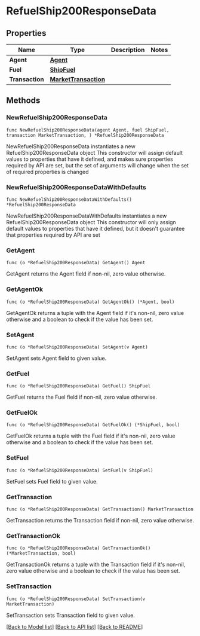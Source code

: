 # RefuelShip200ResponseData

## Properties

Name | Type | Description | Notes
------------ | ------------- | ------------- | -------------
**Agent** | [**Agent**](Agent.md) |  | 
**Fuel** | [**ShipFuel**](ShipFuel.md) |  | 
**Transaction** | [**MarketTransaction**](MarketTransaction.md) |  | 

## Methods

### NewRefuelShip200ResponseData

`func NewRefuelShip200ResponseData(agent Agent, fuel ShipFuel, transaction MarketTransaction, ) *RefuelShip200ResponseData`

NewRefuelShip200ResponseData instantiates a new RefuelShip200ResponseData object
This constructor will assign default values to properties that have it defined,
and makes sure properties required by API are set, but the set of arguments
will change when the set of required properties is changed

### NewRefuelShip200ResponseDataWithDefaults

`func NewRefuelShip200ResponseDataWithDefaults() *RefuelShip200ResponseData`

NewRefuelShip200ResponseDataWithDefaults instantiates a new RefuelShip200ResponseData object
This constructor will only assign default values to properties that have it defined,
but it doesn't guarantee that properties required by API are set

### GetAgent

`func (o *RefuelShip200ResponseData) GetAgent() Agent`

GetAgent returns the Agent field if non-nil, zero value otherwise.

### GetAgentOk

`func (o *RefuelShip200ResponseData) GetAgentOk() (*Agent, bool)`

GetAgentOk returns a tuple with the Agent field if it's non-nil, zero value otherwise
and a boolean to check if the value has been set.

### SetAgent

`func (o *RefuelShip200ResponseData) SetAgent(v Agent)`

SetAgent sets Agent field to given value.


### GetFuel

`func (o *RefuelShip200ResponseData) GetFuel() ShipFuel`

GetFuel returns the Fuel field if non-nil, zero value otherwise.

### GetFuelOk

`func (o *RefuelShip200ResponseData) GetFuelOk() (*ShipFuel, bool)`

GetFuelOk returns a tuple with the Fuel field if it's non-nil, zero value otherwise
and a boolean to check if the value has been set.

### SetFuel

`func (o *RefuelShip200ResponseData) SetFuel(v ShipFuel)`

SetFuel sets Fuel field to given value.


### GetTransaction

`func (o *RefuelShip200ResponseData) GetTransaction() MarketTransaction`

GetTransaction returns the Transaction field if non-nil, zero value otherwise.

### GetTransactionOk

`func (o *RefuelShip200ResponseData) GetTransactionOk() (*MarketTransaction, bool)`

GetTransactionOk returns a tuple with the Transaction field if it's non-nil, zero value otherwise
and a boolean to check if the value has been set.

### SetTransaction

`func (o *RefuelShip200ResponseData) SetTransaction(v MarketTransaction)`

SetTransaction sets Transaction field to given value.



[[Back to Model list]](../README.md#documentation-for-models) [[Back to API list]](../README.md#documentation-for-api-endpoints) [[Back to README]](../README.md)



